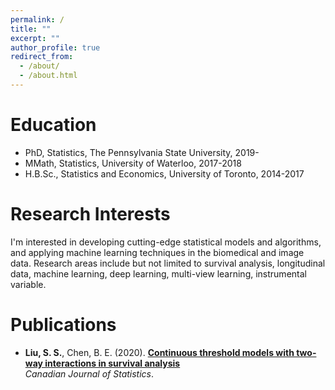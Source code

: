 ```yaml
---
permalink: /
title: ""
excerpt: ""
author_profile: true
redirect_from: 
  - /about/
  - /about.html
---
```



# Education
* PhD, Statistics, The Pennsylvania State University, 2019-
* MMath, Statistics, University of Waterloo, 2017-2018
* H.B.Sc., Statistics and Economics, University of Toronto, 2014-2017

# Research Interests
I'm interested in developing cutting-edge statistical models and algorithms, and applying machine learning techniques in the biomedical and image data. Research areas include but not limited to survival analysis, longitudinal data, machine learning, deep learning, multi-view learning, instrumental variable.

# Publications
* <b>Liu, S. S.</b>, Chen, B. E. (2020). <b>[Continuous threshold models with two-way interactions in survival analysis](https://onlinelibrary.wiley.com/journal/1708945x)</b> <br> 
<i>Canadian Journal of Statistics</i>. 
